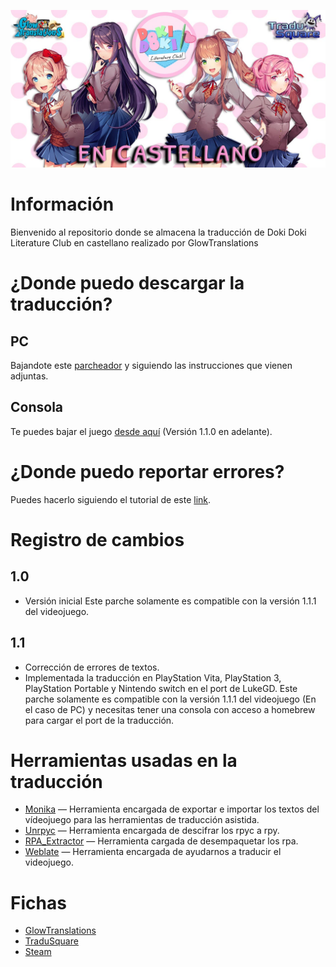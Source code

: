 ![Glowtranslations](https://github.com/Glowtranslations/DDLC_ESP/raw/master/images/header.jpg)
# Información
Bienvenido al repositorio donde se almacena la traducción de Doki Doki Literature Club en castellano realizado por GlowTranslations
# ¿Donde puedo descargar la traducción?
## PC
Bajandote este [parcheador](https://github.com/Glowtranslations/DDLC_ESP/releases/download/Patcher/Parcheador.DDLC.7z "link") y siguiendo las instrucciones que vienen adjuntas.
## Consola
Te puedes bajar el juego [desde aquí](https://github.com/LukeZGD/DDLC-LOVE/releases) (Versión 1.1.0 en adelante).
# ¿Donde puedo reportar errores?
Puedes hacerlo siguiendo el tutorial de este [link](https://github.com/Glowtranslations/DDLC_ESP/blob/master/Bug.md "link").
# Registro de cambios
## 1.0
- Versión inicial
Este parche solamente es compatible con la versión 1.1.1 del videojuego.
## 1.1
- Corrección de errores de textos.
- Implementada la traducción en PlayStation Vita, PlayStation 3, PlayStation Portable y Nintendo switch en el port de LukeGD.
Este parche solamente es compatible con la versión 1.1.1 del videojuego (En el caso de PC) y necesitas tener una consola con acceso a homebrew para cargar el port de la traducción. 
# Herramientas usadas en la traducción
- [Monika](https://github.com/Darkmet98/Monika " Monika") — Herramienta encargada de exportar e importar los textos del vídeojuego para las herramientas de traducción asistida.
- [Unrpyc](https://github.com/CensoredUsername/unrpyc "Unrpyc") — Herramienta encargada de descifrar los rpyc a rpy.
- [RPA_Extractor](https://github.com/Darkmet98/Rpa_Extractor "RPA_Extractor") — Herramienta cargada de desempaquetar los rpa.
- [Weblate](https://weblate.org/es/ "Weblate") — Herramienta encargada de ayudarnos a traducir el videojuego.
# Fichas
- [GlowTranslations](https://www.glowtranslations.es/p/doki-doki-literature-club.html "GlowTranslations")
- [TraduSquare](https://tradusquare.es/ficha.php?ddlc "TraduSquare")
- [Steam](https://steamcommunity.com/app/698780/discussions/0/3159763879062145413/ "Steam")
